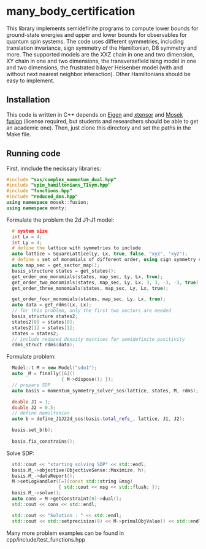 # many_body_certification
This library implements semidefinite programs to compute lower bounds for ground-state energies and upper and lower bounds for observables for quantum spin systems.
The code uses different symmetries, including translation invariance, sign symmetry of the Hamiltonian, D8 symmetry and more. The supported models are the XXZ chain in one and two dimension, XY chain in one and two dimensions, the transversefield ising model in one and two dimensions, the frustrated bilayer Heisenber model (with and without next nearest neighbor interaction). Other Hamiltonians should be easy to implement.
## Installation
This code is written in C++ depends on [Eigen](https://eigen.tuxfamily.org/index.php?title=Main_Page) and [xtensor](https://xtensor.readthedocs.io/en/latest/) and [Mosek fusion](https://docs.mosek.com/11.0/cxxfusion/index.html) (license required, but students and researchers should be able to get an academic one). Then, just clone this directory and set the paths in the Make file.
## Running code
First, innclude the necissary libraries:
```C++
#include "sos/complex_momentum_dual.hpp"
#include "spin_hamiltonians_TIsym.hpp"
#include "functions.hpp"
#include "reduced_dms.hpp"
using namespace mosek::fusion;
using namespace monty;
```
Formulate the problem the 2d J1-J1 model:
```C++
  # system size
  int Lx = 4;
  int Ly = 4;
  # define the lattice with symmetries to include
  auto lattice = SquareLattice(Ly, Lx, true, false, "xyz", "xyz");
  # define a set of monomials of different order, using sign symmetry sectors
  auto map_sec = get_sector_map();
  basis_structure states = get_states();
  get_order_one_monomials(states, map_sec, Ly, Lx, true);
  get_order_two_monomials(states, map_sec, Ly, Lx, 3, 3, -3, -3, true);
  get_order_three_monomials(states, map_sec, Ly, Lx, true);

  get_order_four_monomials(states, map_sec, Ly, Lx, true);
  auto data = get_rdms(Lx, Lx);
  // for this problem, only the first two sectors are needed
  basis_structure states2;
  states2[0] = states[0];
  states2[1] = states[1];
  states = states2;
  // include reduced density matrices for semidefinite positivity
  rdms_struct rdms(data);
```
Formulate problem:
```C++
  Model::t M = new Model("sdo1");
  auto _M = finally([&]()
                    { M->dispose(); });
  // prepare SDP
  auto basis = momentum_symmetry_solver_sos(lattice, states, M, rdms);

  double J1 = 1;
  double J2 = 0.5;
  // define Hamiltonian
  auto b = define_J1J22d_sos(basis.total_refs_, lattice, J1, J2);

  basis.set_b(b);
  
  basis.fix_constrains();
```
Solve SDP:
```C++
  std::cout << "starting solving SDP" << std::endl;
  basis.M_->objective(ObjectiveSense::Maximize, h);
  basis.M_->dataReport();
  M->setLogHandler([=](const std::string &msg)
                   { std::cout << msg << std::flush; });
  basis.M_->solve();
  auto cons = M->getConstraint(0)->dual();
  std::cout << cons << std::endl;

  std::cout << "Solution : " << std::endl;
  std::cout << std::setprecision(9) << M->primalObjValue() << std::endl;
```
Many more problem examples can be found in cpp/include/test_functions.hpp
